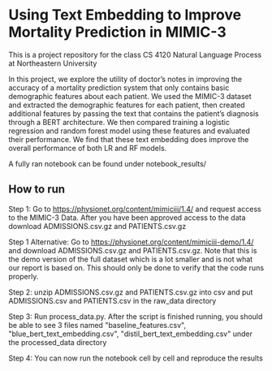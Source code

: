 # Using Text Embedding to Improve Mortality Prediction in MIMIC-3

This is a project repository for the class CS 4120 Natural Language Process at Northeastern University

In this project, we explore the utility of doctor’s notes in improving the accuracy of a mortality prediction system that only contains basic demographic features about each patient. We used the MIMIC-3 dataset and extracted the demographic features for each patient, then created additional features by passing the text that contains the patient’s diagnosis through a BERT architecture. We then compared training a logistic regression and random forest model using these features and evaluated their performance. We find that these text embedding does improve the overall performance of both LR and RF models.

A fully ran notebook can be found under notebook_results/

## How to run 

Step 1:
Go to https://physionet.org/content/mimiciii/1.4/ and request access to the MIMIC-3 Data. After you have been approved access to the data download ADMISSIONS.csv.gz and PATIENTS.csv.gz

Step 1 Alternative:
Go to https://physionet.org/content/mimiciii-demo/1.4/ and download ADMISSIONS.csv.gz and PATIENTS.csv.gz. Note that this is the demo version of the full dataset which is a lot smaller and is not what our report is based on. This should only be done to verify that the code runs properly.

Step 2:
unzip ADMISSIONS.csv.gz and PATIENTS.csv.gz into csv and put ADMISSIONS.csv and PATIENTS.csv in the raw_data directory

Step 3:
Run process_data.py. After the script is finished running, you should be able to see 3 files named "baseline_features.csv", "blue_bert_text_embedding.csv", "distil_bert_text_embedding.csv" under the processed_data directory

Step 4:
You can now run the notebook cell by cell and reproduce the results